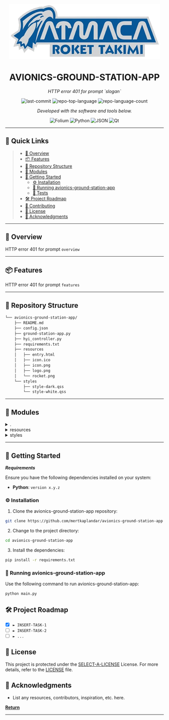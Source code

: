 <p align="center">
  <img src="resources/logo.png"/>
</p>
<p align="center">
    <h1 align="center">AVIONICS-GROUND-STATION-APP</h1>
</p>
<p align="center">
    <em>HTTP error 401 for prompt `slogan`</em>
</p>
<p align="center">
	<!-- <img src="https://img.shields.io/github/license/mertkaplandar/avionics-ground-station-app?style=flat&color=0080ff" alt="license"> -->
	<img src="https://img.shields.io/github/last-commit/mertkaplandar/avionics-ground-station-app?style=flat&logo=git&logoColor=white&color=0080ff" alt="last-commit">
	<img src="https://img.shields.io/github/languages/top/mertkaplandar/avionics-ground-station-app?style=flat&color=0080ff" alt="repo-top-language">
	<img src="https://img.shields.io/github/languages/count/mertkaplandar/avionics-ground-station-app?style=flat&color=0080ff" alt="repo-language-count">
<p>
<p align="center">
		<em>Developed with the software and tools below.</em>
</p>
<p align="center">
	<img src="https://img.shields.io/badge/Folium-77B829.svg?style=flat&logo=Folium&logoColor=white" alt="Folium">
	<img src="https://img.shields.io/badge/Python-3776AB.svg?style=flat&logo=Python&logoColor=white" alt="Python">
	<img src="https://img.shields.io/badge/JSON-000000.svg?style=flat&logo=JSON&logoColor=white" alt="JSON">
    <img src="https://img.shields.io/badge/Qt-000000.svg?style=flat&logo=Qt" alt="Qt">
</p>
<hr>

## 🔗 Quick Links

> - [📍 Overview](#-overview)
> - [📦 Features](#-features)
> - [📂 Repository Structure](#-repository-structure)
> - [🧩 Modules](#-modules)
> - [🚀 Getting Started](#-getting-started)
>   - [⚙️ Installation](#️-installation)
>   - [🤖 Running avionics-ground-station-app](#-running-avionics-ground-station-app)
>   - [🧪 Tests](#-tests)
> - [🛠 Project Roadmap](#-project-roadmap)
> - [🤝 Contributing](#-contributing)
> - [📄 License](#-license)
> - [👏 Acknowledgments](#-acknowledgments)

---

## 📍 Overview

HTTP error 401 for prompt `overview`

---

## 📦 Features

HTTP error 401 for prompt `features`

---

## 📂 Repository Structure

```sh
└── avionics-ground-station-app/
    ├── README.md
    ├── config.json
    ├── ground-station-app.py
    ├── hyi_controller.py
    ├── requirements.txt
    ├── resources
    │   ├── entry.html
    │   ├── icon.ico
    │   ├── icon.png
    │   ├── logo.png
    │   └── rocket.png
    └── styles
        ├── style-dark.qss
        └── style-white.qss
```

---

## 🧩 Modules

<details closed><summary>.</summary>

| File                                                                                                                    | Summary                                           |
| ---                                                                                                                     | ---                                               |
| [config.json](https://github.com/mertkaplandar/avionics-ground-station-app/blob/master/config.json)                     | HTTP error 401 for prompt `config.json`           |
| [ground-station-app.py](https://github.com/mertkaplandar/avionics-ground-station-app/blob/master/ground-station-app.py) | HTTP error 401 for prompt `ground-station-app.py` |
| [hyi_controller.py](https://github.com/mertkaplandar/avionics-ground-station-app/blob/master/hyi_controller.py)         | HTTP error 401 for prompt `hyi_controller.py`     |
| [requirements.txt](https://github.com/mertkaplandar/avionics-ground-station-app/blob/master/requirements.txt)           | HTTP error 401 for prompt `requirements.txt`      |

</details>

<details closed><summary>resources</summary>

| File                                                                                                        | Summary                                          |
| ---                                                                                                         | ---                                              |
| [entry.html](https://github.com/mertkaplandar/avionics-ground-station-app/blob/master/resources/entry.html) | HTTP error 401 for prompt `resources/entry.html` |

</details>

<details closed><summary>styles</summary>

| File                                                                                                               | Summary                                            |
| ---                                                                                                                | ---                                                |
| [style-dark.qss](https://github.com/mertkaplandar/avionics-ground-station-app/blob/master/styles/style-dark.qss)   | HTTP error 401 for prompt `styles/style-dark.qss`  |
| [style-white.qss](https://github.com/mertkaplandar/avionics-ground-station-app/blob/master/styles/style-white.qss) | HTTP error 401 for prompt `styles/style-white.qss` |

</details>

---

## 🚀 Getting Started

***Requirements***

Ensure you have the following dependencies installed on your system:

* **Python**: `version x.y.z`

### ⚙️ Installation

1. Clone the avionics-ground-station-app repository:

```sh
git clone https://github.com/mertkaplandar/avionics-ground-station-app
```

2. Change to the project directory:

```sh
cd avionics-ground-station-app
```

3. Install the dependencies:

```sh
pip install -r requirements.txt
```

### 🤖 Running avionics-ground-station-app

Use the following command to run avionics-ground-station-app:

```sh
python main.py
```

<!-- ### 🧪 Tests

To execute tests, run:

```sh
pytest
```

--- -->

## 🛠 Project Roadmap

- [X] `► INSERT-TASK-1`
- [ ] `► INSERT-TASK-2`
- [ ] `► ...`

<!-- --- 

 ## 🤝 Contributing

Contributions are welcome! Here are several ways you can contribute:

- **[Submit Pull Requests](https://github.com/mertkaplandar/avionics-ground-station-app/blob/main/CONTRIBUTING.md)**: Review open PRs, and submit your own PRs.
- **[Join the Discussions](https://github.com/mertkaplandar/avionics-ground-station-app/discussions)**: Share your insights, provide feedback, or ask questions.
- **[Report Issues](https://github.com/mertkaplandar/avionics-ground-station-app/issues)**: Submit bugs found or log feature requests for Avionics-ground-station-app.

<details closed>
    <summary>Contributing Guidelines</summary>

1. **Fork the Repository**: Start by forking the project repository to your GitHub account.
2. **Clone Locally**: Clone the forked repository to your local machine using a Git client.
   ```sh
   git clone https://github.com/mertkaplandar/avionics-ground-station-app
   ```
3. **Create a New Branch**: Always work on a new branch, giving it a descriptive name.
   ```sh
   git checkout -b new-feature-x
   ```
4. **Make Your Changes**: Develop and test your changes locally.
5. **Commit Your Changes**: Commit with a clear message describing your updates.
   ```sh
   git commit -m 'Implemented new feature x.'
   ```
6. **Push to GitHub**: Push the changes to your forked repository.
   ```sh
   git push origin new-feature-x
   ```
7. **Submit a Pull Request**: Create a PR against the original project repository. Clearly describe the changes and their motivations.

Once your PR is reviewed and approved, it will be merged into the main branch.

</details>

--- -->

## 📄 License

This project is protected under the [SELECT-A-LICENSE](https://choosealicense.com/licenses) License. For more details, refer to the [LICENSE](https://choosealicense.com/licenses/) file.


## 👏 Acknowledgments

- List any resources, contributors, inspiration, etc. here.

[**Return**](#-quick-links)

---
